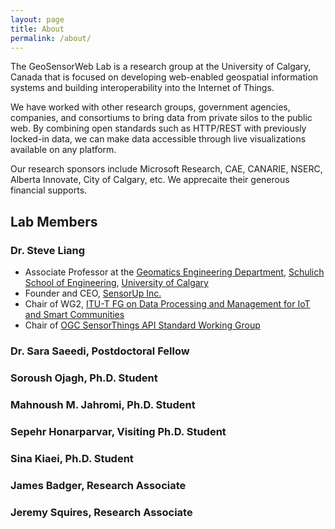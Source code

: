 ```yaml
---
layout: page
title: About
permalink: /about/
---
```


The GeoSensorWeb Lab is a research group at the University of Calgary, Canada that is focused on developing web-enabled geospatial information systems and building interoperability into the Internet of Things.

We have worked with other research groups, government agencies, companies, and consortiums to bring data from private silos to the public web. By combining open standards such as HTTP/REST with previously locked-in data, we can make data accessible through live visualizations available on any platform.

Our research sponsors include Microsoft Research, CAE, CANARIE, NSERC, Alberta Innovate, City of Calgary, etc. We apprecaite their generous financial supports.

## Lab Members

### Dr. Steve Liang

- Associate Professor at the [Geomatics Engineering Department](https://schulich.ucalgary.ca/departments/geomatics-engineering), [Schulich School of Engineering](https://schulich.ucalgary.ca/), [University of Calgary](http://ucalgary.ca)
- Founder and CEO, [SensorUp Inc.](http://www.sensorup.com)
- Chair of WG2, [ITU-T FG on Data Processing and Management for IoT and Smart Communities](https://www.itu.int/en/ITU-T/focusgroups/dpm/Pages/default.aspx)
- Chair of [OGC SensorThings API Standard Working Group](http://www.opengeospatial.org/projects/groups/sweiotswg)

### Dr. Sara Saeedi, Postdoctoral Fellow

### Soroush Ojagh, Ph.D. Student

### Mahnoush M. Jahromi, Ph.D. Student

### Sepehr Honarparvar, Visiting Ph.D. Student

### Sina Kiaei, Ph.D. Student

### James Badger, Research Associate

### Jeremy Squires, Research Associate
